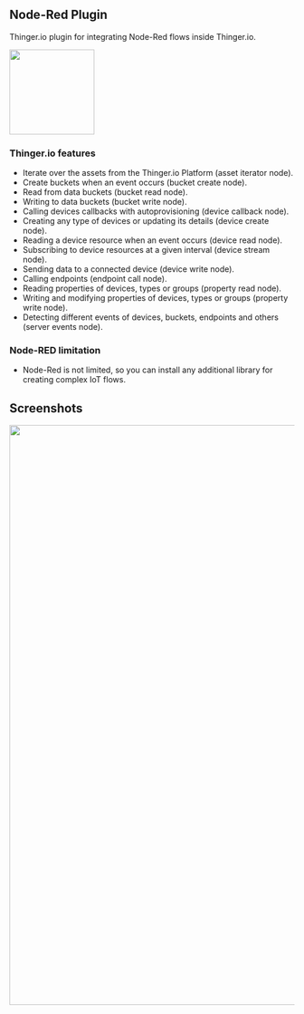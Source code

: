 ## Node-Red Plugin

Thinger.io plugin for integrating Node-Red flows inside Thinger.io.

<img src="https://user-images.githubusercontent.com/1141353/57460672-dada7200-7275-11e9-91d1-11cdb560c758.png" width="150px">

### Thinger.io features
- Iterate over the assets from the Thinger.io Platform (asset iterator node).
- Create buckets when an event occurs (bucket create node).
- Read from data buckets (bucket read node).
- Writing to data buckets (bucket write node).
- Calling devices callbacks with autoprovisioning (device callback node).
- Creating any type of devices or updating its details (device create node).
- Reading a device resource when an event occurs (device read node).
- Subscribing to device resources at a given interval (device stream node).
- Sending data to a connected device (device write node).
- Calling endpoints (endpoint call node).
- Reading properties of devices, types or groups (property read node).
- Writing and modifying properties of devices, types or groups (property write node).
- Detecting different events of devices, buckets, endpoints and others (server events node).

### Node-RED limitation

* Node-Red is not limited, so you can install any additional library for creating complex IoT flows. 


## Screenshots

<img src="https://user-images.githubusercontent.com/1141353/57460918-4d4b5200-7276-11e9-8d1e-856f7a0d2f81.png" width="1024px">

